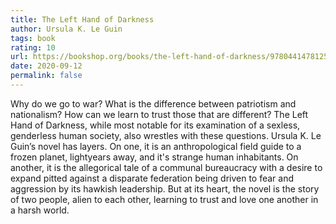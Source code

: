 ```yaml
---
title: The Left Hand of Darkness
author: Ursula K. Le Guin
tags: book
rating: 10
url: https://bookshop.org/books/the-left-hand-of-darkness/9780441478125
date: 2020-09-12
permalink: false
---
```


Why do we go to war? What is the difference between patriotism and nationalism? How can we learn to trust those that are different? The Left Hand of Darkness, while most notable for its examination of a sexless, genderless human society, also wrestles with these questions. Ursula K. Le Guin’s novel has layers. On one, it is an anthropological field guide to a frozen planet, lightyears away, and it's strange human inhabitants. On another, it is the allegorical tale of a communal bureaucracy with a desire to expand pitted against a disparate federation being driven to fear and aggression by its hawkish leadership. But at its heart, the novel is the story of two people, alien to each other, learning to trust and love one another in a harsh world.